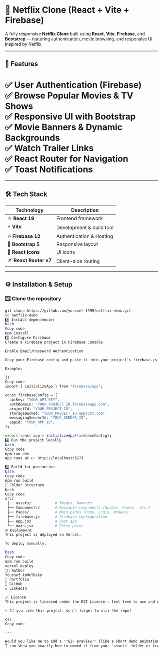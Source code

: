 # 🎥 Netflix Clone (React + Vite + Firebase)

A fully responsive **Netflix Clone** built using **React**, **Vite**, **Firebase**, and **Bootstrap** — featuring authentication, movie browsing, and responsive UI inspired by Netflix.

---





## 🧠 Features

✅ User Authentication (Firebase)  
✅ Browse Popular Movies & TV Shows  
✅ Responsive UI with Bootstrap  
✅ Movie Banners & Dynamic Backgrounds  
✅ Watch Trailer Links  
✅ React Router for Navigation  
✅ Toast Notifications  
=
---

## 🛠️ Tech Stack

| Technology | Description |
|-------------|-------------|
| ⚛️ **React 19** | Frontend framework |
| ⚡ **Vite** | Development & build tool |
| 🔥 **Firebase 12** | Authentication & Hosting |
| 💅 **Bootstrap 5** | Responsive layout |
| 🎨 **React Icons** | UI icons |
| 🪶 **React Router v7** | Client-side routing |

---

## ⚙️ Installation & Setup

### 1️⃣ Clone the repository
```bash
git clone https://github.com/youssef-1999/netflix-demo.git
cd netflix-demo
2️⃣ Install dependencies
bash
Copy code
npm install
3️⃣ Configure Firebase
Create a Firebase project in Firebase Console

Enable Email/Password Authentication

Copy your Firebase config and paste it into your project’s firebase.js file.

Example:

js
Copy code
import { initializeApp } from "firebase/app";

const firebaseConfig = {
  apiKey: "YOUR_API_KEY",
  authDomain: "YOUR_PROJECT_ID.firebaseapp.com",
  projectId: "YOUR_PROJECT_ID",
  storageBucket: "YOUR_PROJECT_ID.appspot.com",
  messagingSenderId: "YOUR_SENDER_ID",
  appId: "YOUR_APP_ID",
};

export const app = initializeApp(firebaseConfig);
4️⃣ Run the project locally
bash
Copy code
npm run dev
App runs at 👉 http://localhost:5173

5️⃣ Build for production
bash
Copy code
npm run build
🧩 Folder Structure
bash
Copy code
src/
 ├── assets/           # Images, banners
 ├── Components/       # Reusable components (Navbar, Footer, etc.)
 ├── Pages/            # Main pages (Home, Login, Browse)
 ├── firebase.js       # Firebase configuration
 ├── App.jsx           # Root app
 └── main.jsx          # Entry point
🌐 Deployment
This project is deployed on Vercel.

To deploy manually:

bash
Copy code
npm run build
vercel deploy
🧑‍💻 Author
Youssef Abdelbaky
💼 Portfolio
🐙 GitHub
✉️ LinkedIn

🪄 License
This project is licensed under the MIT License — feel free to use and modify.

⭐ If you like this project, don’t forget to star the repo!

css
Copy code

---

Would you like me to add a **GIF preview** (like a short demo animation) at the top of the README too?  
I can show you exactly how to embed it from your `assets` folder or from a link (Vercel-hosted).
